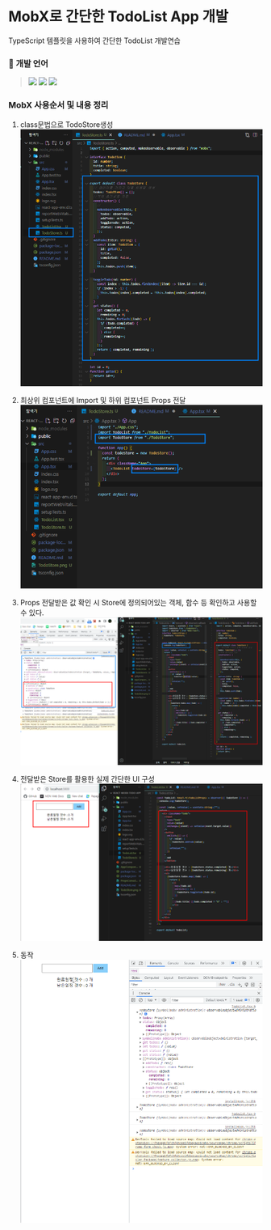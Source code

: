 # MobX로 간단한 TodoList App 개발

TypeScript 템플릿을 사용하여 간단한 TodoList 개발연습

### 📌 개발 언어

> <img src="https://img.shields.io/badge/react-61DAFB?style=flat&logo=react&logoColor=black"> 
> <img src="https://img.shields.io/badge/typescript-3178C6?style=flat&logo=typescript&logoColor=black"/>
> <img src="https://img.shields.io/badge/mobx-FF9955?style=flat&logo=mobx&logoColor=white"/>

### MobX 사용순서 및 내용 정리

1. class문법으로 TodoStore생성
   ![TodoStore](TodoStore.png)

2. 최상위 컴포넌트에 Import 및 하위 컴포넌트 Props 전달
   ![AppComponent](AppComponent.png)

3. Props 전달받은 값 확인 시 Store에 정의되어있는 객체, 함수 등 확인하고 사용할 수 있다.  
   ![PropsConsole](PropsConsole.png)

4. 전달받은 Store를 활용한 실제 간단한 UI 구성
   ![UI](UI.png)

5. 동작  
   ![Live](Live.gif)
